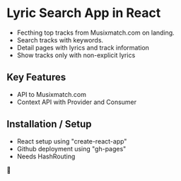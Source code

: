 # Lyric Search App in React
- Fecthing top tracks from Musixmatch.com on landing.  
- Search tracks with keywords.  
- Detail pages with lyrics and track information
- Show tracks only with non-explicit lyrics

## Key Features
- API to Musixmatch.com
- Context API with Provider and Consumer 

## Installation / Setup
- React setup using "create-react-app"
- Github deployment using "gh-pages"
- Needs HashRouting


:musical_note:


